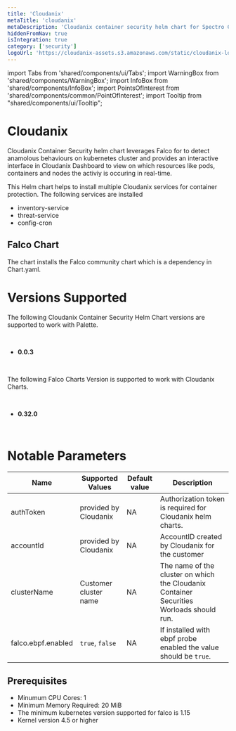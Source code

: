 ```yaml
---
title: 'Cloudanix'
metaTitle: 'cloudanix'
metaDescription: 'Cloudanix container security helm chart for Spectro Cloud Palette'
hiddenFromNav: true
isIntegration: true
category: ['security']
logoUrl: 'https://cloudanix-assets.s3.amazonaws.com/static/cloudanix-logo-p.png'
---
```


import Tabs from 'shared/components/ui/Tabs';
import WarningBox from 'shared/components/WarningBox';
import InfoBox from 'shared/components/InfoBox';
import PointsOfInterest from 'shared/components/common/PointOfInterest';
import Tooltip from "shared/components/ui/Tooltip";

# Cloudanix

Cloudanix Container Security helm chart leverages Falco for to detect anamolous behaviours on kubernetes cluster and provides an interactive interface in Cloudanix Dashboard to view on which resources like pods, containers and nodes the activiy is occuring in real-time.

This Helm chart helps to install multiple Cloudanix services for container protection. The following services are installed

- inventory-service
- threat-service
- config-cron

## Falco Chart

The chart installs the Falco community chart which is a dependency in Chart.yaml.

# Versions Supported

The following Cloudanix Container Security Helm Chart versions are supported to work with Palette.

<br />

<Tabs>
<Tabs.TabPane tab="0.0.3" key="0.0.3">

* **0.0.3**

<br />

The following Falco Charts Version is supported to work with Cloudanix Charts.

<br />

<Tabs>
<Tabs.TabPane tab="0.32.0" key="0.32.0">

* **0.32.0**

<br />

# Notable Parameters

| Name | Supported Values | Default value | Description |
| --- | --- | --- | --- |
| authToken | provided by Cloudanix | NA | Authorization token is required for Cloudanix helm charts. |
| accountId | provided by Cloudanix | NA | AccountID created by Cloudanix for the customer |
| clusterName | Customer cluster name | NA | The name of the cluster on which the Cloudanix Container Securities Worloads should run. |
| falco.ebpf.enabled | `true`, `false` | NA | If installed with ebpf probe enabled the value should be `true`. |

## Prerequisites

- Minumum CPU Cores: 1
- Minimum Memory Required: 20 MiB
- The minimum kubernetes version supported for falco is 1.15
- Kernel version 4.5 or higher